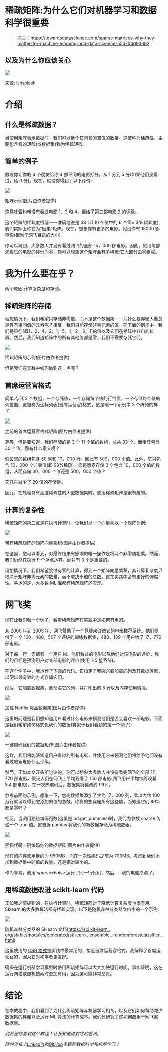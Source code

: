 # 稀疏矩阵:为什么它们对机器学习和数据科学很重要

> 原文：<https://towardsdatascience.com/sparse-matrices-why-they-matter-for-machine-learning-and-data-science-55d704d936b2>

## 以及为什么你应该关心

![](img/76b5a076913c7e7f4a41d82b15a78c61.png)

来源: [Unsplash](https://unsplash.com/photos/UxDU0Gg5pqQ)

# 介绍

## 什么是稀疏数据？

当使用矩阵表示数据时，我们可以量化它包含的空值的数量。这被称为稀疏性。主要包含零的矩阵(或数据集)称为稀疏矩阵。

## 简单的例子

假设你让你的 4 个朋友给你 4 部不同的电影打分，从 1 分到 5 分(如果他们没看过，给 0 分)。现在，假设你得到了以下评价:

![](img/659f7350308d2a151b4610685db30c8a.png)

矩阵示例(图片由作者提供)

这意味着约翰没有看过电影 1、2 和 4，但给了第三部电影 2 的评级。

这个矩阵的稀疏度很低——准确地说是 38 %( 16 个值中的 6 个零= 3/8 稀疏度),我们实际上称它为“密集”矩阵。现在，想象你有更多的电影。假设你有 15000 部电影(相当于网飞目录的大小)。

你可以猜到，大多数人并没有看过网飞的全部 15，000 部电影。因此，假设每部未看过的电影的评分为零，你可以想象这个矩阵会有多稀疏:它大部分由零组成。

# 我为什么要在乎？

两个原因:计算复杂度和存储。

## 稀疏矩阵的存储

理想情况下，我们希望只存储非零值，而不是整个数据集——为什么要存储大量总是具有相同值的元素呢？相反，我们只能存储非零元素的值。在下面的例子中，我们将只存储[1，2，4，2，1，5，1，2，3，1]的值以及它们在矩阵中各自的位置。然后，我们知道矩阵中的所有其他值都是零，我们不需要存储它们。

![](img/6f2bc89151c58042854e590a100bc8ec.png)

稀疏矩阵的示例(图片由作者提供)

但是我们在实践中如何做到这一点呢？

## 首席运营官格式

简单:存储 3 个数组，一个存储值，一个存储每个值的行位置，一个存储每个值的列位置。这被称为坐标列表(首席运营官)格式。这是前一个示例中 3 个阵列的样子:

![](img/e12e14d2a3e9fd611e46ff2040acd9e2.png)

之前的首席运营官格式矩阵(图片由作者提供)

等等，但是要知道，我们存储的是 3 个 11 个值的数组，总共 33 个，而矩阵包含 30 个值。那有什么意义呢？

假设您的数组包含 50 列和 10，000 行，因此有 500，000 个值。此外，它只包含 10，000 个非零值(即 98%稀疏)。您是愿意存储 3 个包含 10，000 个值的数组，从而存储 30，000 个值还是 500，000 个值？

这几乎减少了 20 倍的存储量。

因此，在处理具有高度稀疏性的大型数据集时，使用稀疏矩阵是很有趣的。

## 计算的复杂性

稀疏矩阵的第二点是在执行计算时。让我们以一个向量乘以一个矩阵为例:

![](img/9fd4dd627c143c62c16c19aaaa75cdb0.png)

带有稀疏矩阵的矩阵向量乘积(图片由作者提供)

在这里，您可以看到，对最终结果有影响的唯一操作是将两个非零值相乘。然而，我们仍然在执行 9 个浮点运算，而只有 3 个是重要的。

理想情况下，我们希望跳过有零的计算，得到一个矩阵向量乘积，其计算复杂度只取决于矩阵非零元素的数量，而不取决于值的总数。这在实践中会有更好的伸缩性。幸运的是，大多数 ML 库都有稀疏矩阵的实现。

# 网飞奖

现在让我们看一个例子，看看稀疏矩阵在实践中是如何有用的。

从 2006 年到 2009 年，网飞赞助了一个竞赛来改进它的电影推荐系统。他们提供了一个 100，480，507 个评级的训练数据集，480，189 个用户给了 17，770 部电影。

对于每一行，您都有一个用户 id、他们看过的电影以及他们对该电影的评价。我们的目标是预测用户对某部电影的评价(使用 1-5 星系统)。

在这个例子中，我运行了下面的代码。它指定了我感兴趣加载的列及其数据类型，以便以最有效的方式存储它们。

然后，它加载数据集，重命名它的列，并打印出前 5 行以及内存使用情况。

![](img/2a67c55b01ab7e05ecef82a4bc2554d7.png)

加载 Netflix 奖品数据集(图片由作者提供)

这里的问题是我们想知道用户看过什么电影来预测他们是否会喜欢一部电影。下面是我们希望如何格式化我们的数据(类似于我们看到的第一个例子):

![](img/03f6a3f5dceb9cf6e883d730f9d402ce.png)

一键编码我们的数据矩阵(图片由作者提供)

这样，我们将能够知道用户看过的所有电影，并使用它来预测他们将给予他们没有看过的新电影什么评级。

然而，正如本文开头所讨论的，你可以想象大多数人并没有看完网飞的全部 17，770 部电影。假设人们在网飞上平均观看了 150 部电影(网飞用户平均每周观看 3.4 部电影)，在一次热编码后，数据集将稀疏约 99%。

参考前面的示例，想象一下，您向数据集添加了大约 17，000 列，乘以大约 100 万行就可以得到您添加的值的总数。你真的想存储所有这些值，而知道它们 99%都是零吗？

相反，当调用独热编码函数(这里是 pd.get_dummies)时，我们为参数 sparse 传递一个 true 值。这告诉 pandas 将我们的新数据存储为稀疏数组。

![](img/e4bf694eeac42be025de7a640f03d8a3.png)

熊猫代码一键编码你的数据矩阵(图片由作者提供)

现在的内存使用量约为 990MB，而在一次性编码之前为 700MB。考虑到我们添加到数据集中的值的数量，这是相对较小的。

作为参考，我用 *sparse=False* 运行了同一行代码，然后……我的电脑崩溃了。

## 用稀疏数据改进 scikit-learn 代码

正如我之前提到的，在执行计算时，稀疏矩阵对于降低计算复杂度也很有用。Sklearn 的大多数算法都有稀疏实现。以下是随机森林分类器文档中的一个示例:

![](img/713c518044f0f7dd46f287b6c8c4ddc5.png)

随机森林分类器的 Sklearn 文档([https://sci kit-learn . org/stable/modules/generated/sk learn . ensemble . randomforestclassifier . html](https://scikit-learn.org/stable/modules/generated/sklearn.ensemble.RandomForestClassifier.html))

这里使用的 [CSR 格式](https://en.wikipedia.org/wiki/Sparse_matrix)是实践中最常用的，接近首席运营官格式。我解释了首席运营官的，因为它对初学者更友好。

确保在运行机器学习模型时使用稀疏矩阵可以大大加快运行时间。事实证明，这在运行网格或随机搜索时更加有用，因为这可能非常昂贵。

# 结论

在本教程中，我们看到了为什么稀疏矩阵与机器学习相关，以及它们如何帮助减少数据集的存储以及运行 ML 算法的计算成本。我们还研究了这如何应用于网飞奖数据集。

*我希望你喜欢这个教程！让我知道你对它的看法。*

*随时连接上*[*LinkedIn*](https://www.linkedin.com/in/thomas-le-menestrel/)*和*[*GitHub*](https://github.com/tlemenestrel)*多聊聊数据科学和机器学习！*